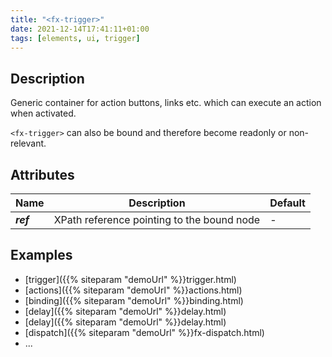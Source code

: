 ```yaml
---
title: "<fx-trigger>"
date: 2021-12-14T17:41:11+01:00
tags: [elements, ui, trigger]
---
```


## Description

Generic container for action buttons, links etc. which can execute 
an action when activated.

`<fx-trigger>` can also be bound and therefore become readonly or non-relevant.

## Attributes

| Name | Description | Default |
|------|-------------| -------- |
| ***ref*** | XPath reference pointing to the bound node | - |



## Examples
* [trigger]({{% siteparam "demoUrl" %}}trigger.html)
* [actions]({{% siteparam "demoUrl" %}}actions.html)
* [binding]({{% siteparam "demoUrl" %}}binding.html)
* [delay]({{% siteparam "demoUrl" %}}delay.html)
* [delay]({{% siteparam "demoUrl" %}}delay.html)
* [dispatch]({{% siteparam "demoUrl" %}}fx-dispatch.html)
* ...




